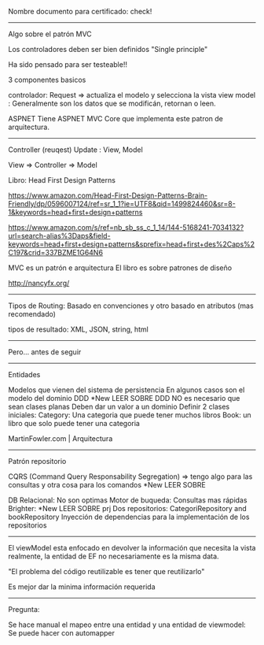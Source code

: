 Nombre documento para certificado: check! 

---------------------------------------------------------------------------------------------------------------------------------------

Algo sobre el patrón MVC

Los controladores deben ser bien definidos "Single principle"

Ha sido pensado para ser testeable!! 

3 componentes basicos

controlador: Request => actualiza el modelo y selecciona la vista
view
model : Generalmente son los datos que se modificán, retornan o leen.

ASPNET Tiene ASPNET MVC Core que implementa este patron de arquitectura.

---------------------------------------------------------------------------------------------------------------------------------------

Controller (reuqest) Update : View, Model

View => Controller => Model

Libro:  Head First Design Patterns

https://www.amazon.com/Head-First-Design-Patterns-Brain-Friendly/dp/0596007124/ref=sr_1_1?ie=UTF8&qid=1499824460&sr=8-1&keywords=head+first+design+patterns

https://www.amazon.com/s/ref=nb_sb_ss_c_1_14/144-5168241-7034132?url=search-alias%3Daps&field-keywords=head+first+design+patterns&sprefix=head+first+des%2Caps%2C197&crid=337BZME1G64N6

MVC es un patrón e arquitectura
El libro es sobre patrones de diseño

http://nancyfx.org/

---------------------------------------------------------------------------------------------------------------------------------------

Tipos de Routing: Basado en convenciones y otro basado en atributos (mas recomendado)

tipos de resultado: XML, JSON, string, html

---------------------------------------------------------------------------------------------------------------------------------------

Pero... antes de seguir

---------------------------------------------------------------------------------------------------------------------------------------

Entidades

Modelos que vienen del sistema de persistencia
En algunos casos son el modelo del dominio DDD *New LEER SOBRE DDD
NO es necesario que sean clases planas
Deben dar un valor a un dominio
Definir 2 clases iniciales:
    Category: Una categoria que puede tener muchos libros
        Book: un libro que solo puede tener una categoria


MartinFowler.com | Arquitectura

---------------------------------------------------------------------------------------------------------------------------------------

Patrón repositorio

CQRS (Command Query Responsability Segregation) => tengo algo para las consultas y otra cosa para los comandos  *New LEER SOBRE 

DB Relacional: No son optimas
Motor de buqueda: Consultas mas rápidas
Brighter:  *New LEER SOBRE prj
Dos repositorios: CategoriRepository and bookRepository
Inyección de dependencias para la implementación de los repositorios

---------------------------------------------------------------------------------------------------------------------------------------

El viewModel esta enfocado en devolver la información que necesita la vista realmente, la entidad de EF no necesariamente es la misma data.

"El problema del código reutilizable es tener que reutilizarlo" 

Es mejor dar la minima información requerida

---------------------------------------------------------------------------------------------------------------------------------------
Pregunta:

Se hace manual el mapeo entre una entidad y una entidad de viewmodel: Se puede hacer con automapper


